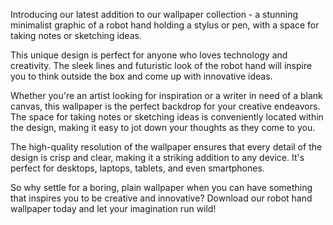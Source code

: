 <!--
Write me content for website with wallpaper "A wallpaper featuring a minimalist graphic of a robot hand holding a stylus or pen, with a space for taking notes or sketching ideas."
-->

<!--font:"Montserrat"-->

Introducing our latest addition to our wallpaper collection - a stunning minimalist graphic of a robot hand holding a stylus or pen, with a space for taking notes or sketching ideas. 

This unique design is perfect for anyone who loves technology and creativity. The sleek lines and futuristic look of the robot hand will inspire you to think outside the box and come up with innovative ideas.

Whether you're an artist looking for inspiration or a writer in need of a blank canvas, this wallpaper is the perfect backdrop for your creative endeavors. The space for taking notes or sketching ideas is conveniently located within the design, making it easy to jot down your thoughts as they come to you.

The high-quality resolution of the wallpaper ensures that every detail of the design is crisp and clear, making it a striking addition to any device. It's perfect for desktops, laptops, tablets, and even smartphones.

So why settle for a boring, plain wallpaper when you can have something that inspires you to be creative and innovative? Download our robot hand wallpaper today and let your imagination run wild!
